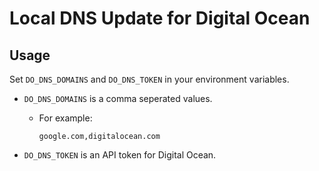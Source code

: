 # Local DNS Update for Digital Ocean

## Usage
Set `DO_DNS_DOMAINS` and `DO_DNS_TOKEN` in your environment variables.

* `DO_DNS_DOMAINS` is a comma seperated values.
    * For example:

        ```google.com,digitalocean.com```

* `DO_DNS_TOKEN` is an API token for Digital Ocean.